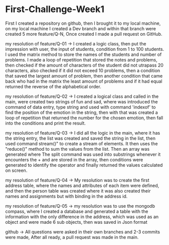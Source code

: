 # First-Challenge-Week1

First I created a repository on github, then I brought it to my local machine, on my local machine I created a Dev branch and within that branch were created 5 more feature/Q-N, Once created I made a pull request on GitHub.

my resolution of feature/Q-01 -> I created a logic class, then put the impression with user, the input of students, condition from 1 to 100 students. I used the matrix method to store the names of the students and number of problems. I made a loop of repetition that stored the notes and problems, then checked if the amount of characters of the student did not utrapass 20 characters, also checked if it did not exceed 10 problems, then a condition that saved the largest amount of problem, then another condition that came back who had in the matrix the least amount of problems and if it had equal returned the reverse of the alphabetical order.

my resolution of feature/Q-02 -> I created a logical class and called in the main, were created two strings of fun and sad, where was introduced the command of data entry, type string and used with command 'indexof' to find the position of the emotion in the string, then with that was created a loop of repetition that returned the number for the chosen emotion,   then fall into the conditions and print the result.

my resolution of feature/Q-03 -> I did all the logic in the main, where it has the string entry, the list was created and saved the string in the list, then used command stream()" to create a stream of elements. It then uses the "reduce()" method to sum the values from the list. Then an array was generated where The split command was used into substrings whenever it encounters the + and are stored in the array, then conditions were generated to identify the operator and finally returned the values calculated on screen.

my resolution of feature/Q-04 -> My resolution was to create the first address table, where the names and attributes of each item were defined, and then the person table was created where it was also created their names and assignments but with binding in the address id.

my resolution of feature/Q-05 -> my resolution was to use the mongodb compass, where I created a database and generated a table with the information with the only difference in the address, which was used as an object and were made 6 sub objects, then was saved in Json format

github -> All questions were asked in their own branches and 2-3 commits were made, After all ready, a pull request was made in the main.




